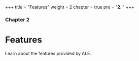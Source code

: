 +++
title = "Features"
weight = 2
chapter = true
pre = "<b>2. </b>"
+++

### Chapter 2

# Features

Learn about the features provided by ALE.